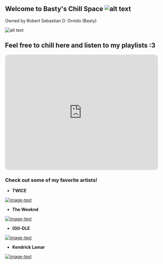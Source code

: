 ## Welcome to Basty's Chill Space ![alt text](https://media.giphy.com/media/UaoxTrl8z1wre/giphy.gif)
Owned by Robert Sebastian D. Ornido (Basty)

![alt text](https://media.giphy.com/media/J5WxSrLAlcbS2afF8i/giphy.gif)



## Feel free to chill here and listen to my playlists :3

<iframe style="border-radius:12px" src="https://open.spotify.com/embed/playlist/3S1QDInnDh7MSLnhlAopVL?utm_source=generator" width="100%" height="380" frameBorder="0" allowfullscreen="" allow="autoplay; clipboard-write; encrypted-media; fullscreen; picture-in-picture"></iframe>






### Check out some of my favorite artists!


- **TWICE**

[![image-text](https://lh3.googleusercontent.com/kbjRANXccMc5WOHstQtwLvS4OOcTut0nvP6s8DMePPnhGxS1dG0lLYWLiIQs3rt9hzmHClwuW3tNIYVb=w2880-h1200-p-l90-rj)](https://open.spotify.com/artist/7n2Ycct7Beij7Dj7meI4X0?si=9cdc817add314c0c)

- **The Weeknd**

[![image-text](https://www.goldderby.com/wp-content/uploads/2020/11/the-weeknd.jpg)](https://open.spotify.com/artist/1Xyo4u8uXC1ZmMpatF05PJ?si=43980c7994224957)

- **(G)I-DLE**

[![image-text](https://lh3.googleusercontent.com/vHtaB4fXUmZA6RdFst1cMFInLvyP1g0nTwEIdspgUZ4lJ0sbznZGf_20u0bEDK0xcUTt95pWxZrY9IFPVQeqj9tNjBd3e5zHO1E=w1200-h630-rj-pp-e365)](https://open.spotify.com/artist/2AfmfGFbe0A0WsTYm0SDTx?si=d5527c3c1fad4019)

- **Kendrick Lamar**

[![image-text](https://uproxx.com/wp-content/uploads/2022/02/Kendrick-Lamar-grid-1.jpg?w=707)](https://open.spotify.com/artist/2YZyLoL8N0Wb9xBt1NhZWg?si=4c83354c080e408a)
